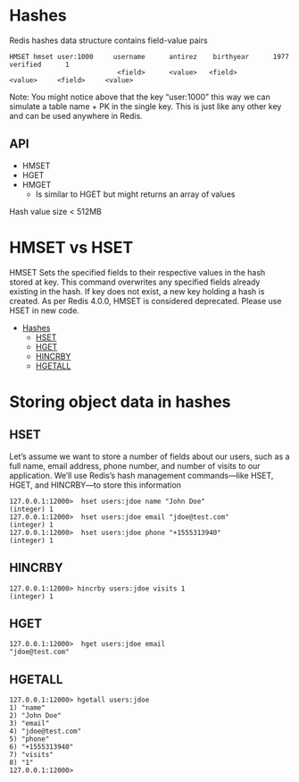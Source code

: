 
# Hashes

Redis hashes data structure contains field-value pairs


```                                      
HMSET hmset user:1000     username      antirez    birthyear      1977      verified      1
                           <field>      <value>   <field>        <value>     <field>     <value>
```


Note: You might notice above that  the key “user:1000” this way we can simulate a table name + PK in the single key. This is just like any other key and can be used anywhere in Redis. 

## API
  - HMSET
  - HGET 
  - HMGET 
      - Is similar to HGET but might returns  an array of values

Hash value size < 512MB

# HMSET vs HSET

HMSET Sets the specified fields to their respective values in the hash stored at key. This command overwrites any specified fields already existing in the hash. If key does not exist, a new key holding a hash is created.
As per Redis 4.0.0, HMSET is considered deprecated. Please use HSET in new code.

- [Hashes](https://github.com/collabnix/redis/blob/master/datastructure/hashes/README.md)
  - [HSET](https://github.com/collabnix/redis/blob/master/datastructure/hashes/README.md#hset)
  - [HGET](https://github.com/collabnix/redis/blob/master/datastructure/hashes/README.md#hget)
  - [HINCRBY](https://github.com/collabnix/redis/blob/master/datastructure/hashes/README.md#hincrby)
  - [HGETALL](https://github.com/collabnix/redis/blob/master/datastructure/hashes/README.md#hgetall)



# Storing object data in hashes

## HSET

Let’s assume we want to store a number of fields about our users, such as a full name, email address, phone number, and number of visits to our application. We’ll
use Redis’s hash management commands—like HSET, HGET, and HINCRBY—to store this information

```
127.0.0.1:12000>  hset users:jdoe name "John Doe"
(integer) 1
127.0.0.1:12000>  hset users:jdoe email "jdoe@test.com"
(integer) 1
127.0.0.1:12000>  hset users:jdoe phone "+1555313940"
(integer) 1
```

## HINCRBY

```
127.0.0.1:12000> hincrby users:jdoe visits 1
(integer) 1
```

## HGET

```
127.0.0.1:12000>  hget users:jdoe email
"jdoe@test.com"
```

## HGETALL

```
127.0.0.1:12000> hgetall users:jdoe
1) "name"
2) "John Doe"
3) "email"
4) "jdoe@test.com"
5) "phone"
6) "+1555313940"
7) "visits"
8) "1"
127.0.0.1:12000>
```
